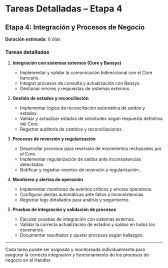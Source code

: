 # Tareas Detalladas – Etapa 4

## Etapa 4: Integración y Procesos de Negocio  
**Duración estimada:** 6 días

### Tareas detalladas

1. **Integración con sistemas externos (Core y Bansys)**
   - Implementar y validar la comunicación bidireccional con el Core bancario.
   - Integrar procesos de consulta y actualización con Bansys.
   - Gestionar errores y respuestas de sistemas externos.

2. **Gestión de estados y reconciliación**
   - Implementar lógica de reconciliación automática de saldos y estados.
   - Validar y actualizar estados de solicitudes según respuesta definitiva del Core.
   - Registrar auditoría de cambios y reconciliaciones.

3. **Procesos de reversión y regularización**
   - Desarrollar procesos para reversión de movimientos rechazados por el Core.
   - Implementar regularización de saldos ante inconsistencias detectadas.
   - Notificar y registrar eventos de reversión y regularización.

4. **Monitoreo y alertas de operación**
   - Implementar monitoreo de eventos críticos y errores operativos.
   - Configurar alertas automáticas ante fallos o inconsistencias.
   - Registrar logs detallados para análisis y seguimiento.

5. **Pruebas de integración y validación de procesos**
   - Ejecutar pruebas de integración con sistemas externos.
   - Validar la correcta actualización de estados y saldos en todos los escenarios.
   - Documentar resultados y ajustar procesos según hallazgos.

---

Cada tarea puede ser asignada y monitoreada individualmente para asegurar la correcta integración y funcionamiento de los procesos de negocio en el Handler.
